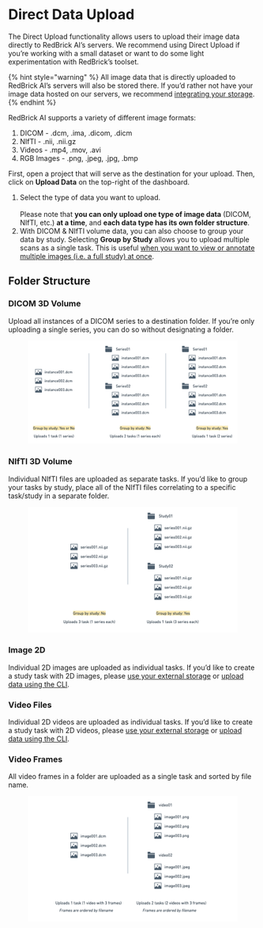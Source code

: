 # Direct Data Upload

The Direct Upload functionality allows users to upload their image data directly to RedBrick AI’s servers. We recommend using Direct Upload if you’re working with a small dataset or want to do some light experimentation with RedBrick’s toolset.

{% hint style="warning" %}
All image data that is directly uploaded to RedBrick AI’s servers will also be stored there. If you’d rather not have your image data hosted on our servers, we recommend [integrating your storage](import-cloud-data.md).
{% endhint %}

RedBrick AI supports a variety of different image formats:&#x20;

1. DICOM - .dcm, .ima, .dicom, .dicm
2. NIfTI - .nii, .nii.gz
3. Videos - .mp4, .mov, .avi
4. RGB Images - .png, .jpeg, .jpg, .bmp

First, open a project that will serve as the destination for your upload. Then, click on **Upload Data** on the top-right of the dashboard.&#x20;

1. Select the type of data you want to upload. \
   \
   Please note that **you can only upload one type of image data** (DICOM, NIfTI, etc.) **at a time**, and **each data type has its own folder structure**.
2. With DICOM & NIfTI volume data, you can also choose to group your data by study. Selecting **Group by Study** allows you to upload multiple scans as a single task. This is useful [when you want to view or annotate multiple images (i.e. a full study) at once](https://docs.redbrickai.com/annotation/overview#how-tasks-work-with-dicom-annotation).&#x20;

## Folder Structure

### DICOM 3D Volume

Upload all instances of a DICOM series to a destination folder. If you’re only uploading a single series, you can do so without designating a folder.

<figure><img src="../.gitbook/assets/Label evaluation (8).png" alt=""><figcaption></figcaption></figure>

### NIfTI 3D Volume

Individual NIfTI files are uploaded as separate tasks. If you’d like to group your tasks by study, place all of the NIfTI files correlating to a specific task/study in a separate folder.

<figure><img src="../.gitbook/assets/Label evaluation (6).png" alt=""><figcaption></figcaption></figure>

### Image 2D

Individual 2D images are uploaded as individual tasks. If you’d like to create a study task with 2D images, please [use your external storage](import-cloud-data.md) or [upload data using the CLI](../python-sdk/cli-overview/).

### Video Files

Individual 2D videos are uploaded as individual tasks. If you’d like to create a study task with 2D videos, please [use your external storage](import-cloud-data.md) or [upload data using the CLI](../python-sdk/cli-overview/).

### Video Frames

All video frames in a folder are uploaded as a single task and sorted by file name.

<figure><img src="../.gitbook/assets/Label evaluation (5).png" alt=""><figcaption></figcaption></figure>
